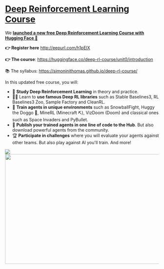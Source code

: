 # [Deep Reinforcement Learning Course](https://huggingface.co/deep-rl-course/unit0/introduction)
We **[launched a new free Deep Reinforcement Learning Course with Hugging Face 🤗](https://huggingface.co/deep-rl-course/unit0/introduction)**


**👉 Register here** http://eepurl.com/h1pElX

**👉 The course**: https://huggingface.co/deep-rl-course/unit0/introduction

📚 The syllabus: https://simoninithomas.github.io/deep-rl-course/

In this updated free course, you will:

- 📖 **Study Deep Reinforcement Learning** in theory and practice.
- 🧑‍💻 Learn to **use famous Deep RL libraries** such as Stable Baselines3, RL Baselines3 Zoo, Sample Factory and CleanRL.
- 🤖 **Train agents in unique environments** such as SnowballFight, Huggy the Doggo 🐶, MineRL (Minecraft ⛏️), VizDoom (Doom) and classical ones such as Space Invaders and PyBullet.
- 💾 **Publish your trained agents in one line of code to the Hub**. But also download powerful agents from the community.
- 🏆 **Participate in challenges** where you will evaluate your agents against other teams. But also play against AI you'll train.
And more!


<img src="https://huggingface.co/datasets/huggingface-deep-rl-course/course-images/resolve/main/en/unit0/thumbnail.jpg"/>
<img src="https://media.giphy.com/media/v1.Y2lkPTc5MGI3NjExNDUxZjIzMzNhM2U2NDYxZWQ1NDk4N2MzYzg2ZDk5OTMxYjU5OTViMSZjdD1n/Gfkil1C02wiaK4yX1L/giphy.gif" height="360p" width="1280"/>

